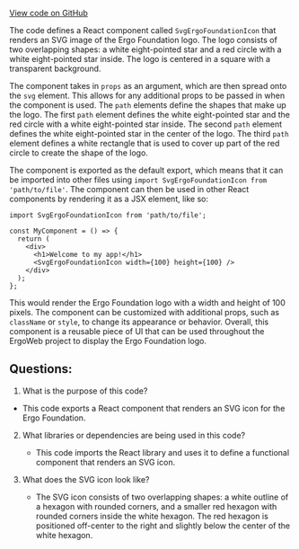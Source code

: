 [View code on GitHub](https://github.com/ergoplatform/ergoweb/components/icons/ErgoFoundationIcon.js)

The code defines a React component called `SvgErgoFoundationIcon` that renders an SVG image of the Ergo Foundation logo. The logo consists of two overlapping shapes: a white eight-pointed star and a red circle with a white eight-pointed star inside. The logo is centered in a square with a transparent background.

The component takes in `props` as an argument, which are then spread onto the `svg` element. This allows for any additional props to be passed in when the component is used. The `path` elements define the shapes that make up the logo. The first `path` element defines the white eight-pointed star and the red circle with a white eight-pointed star inside. The second `path` element defines the white eight-pointed star in the center of the logo. The third `path` element defines a white rectangle that is used to cover up part of the red circle to create the shape of the logo.

The component is exported as the default export, which means that it can be imported into other files using `import SvgErgoFoundationIcon from 'path/to/file'`. The component can then be used in other React components by rendering it as a JSX element, like so:

```
import SvgErgoFoundationIcon from 'path/to/file';

const MyComponent = () => {
  return (
    <div>
      <h1>Welcome to my app!</h1>
      <SvgErgoFoundationIcon width={100} height={100} />
    </div>
  );
};
```

This would render the Ergo Foundation logo with a width and height of 100 pixels. The component can be customized with additional props, such as `className` or `style`, to change its appearance or behavior. Overall, this component is a reusable piece of UI that can be used throughout the ErgoWeb project to display the Ergo Foundation logo.
## Questions: 
 1. What is the purpose of this code?
   - This code exports a React component that renders an SVG icon for the Ergo Foundation.

2. What libraries or dependencies are being used in this code?
   - This code imports the React library and uses it to define a functional component that renders an SVG icon.

3. What does the SVG icon look like?
   - The SVG icon consists of two overlapping shapes: a white outline of a hexagon with rounded corners, and a smaller red hexagon with rounded corners inside the white hexagon. The red hexagon is positioned off-center to the right and slightly below the center of the white hexagon.